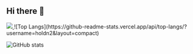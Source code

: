 ## Hi there 👋

<a href="https://github.com/devxb/gitanimals">
  <img src="https://render.gitanimals.org/farms/holdn2"/>
</a>
![Top Langs](https://github-readme-stats.vercel.app/api/top-langs/?username=holdn2&layout=compact)

![GitHub stats](https://github-readme-stats.vercel.app/api?username=holdn2&show_icons=true&theme=radical)
